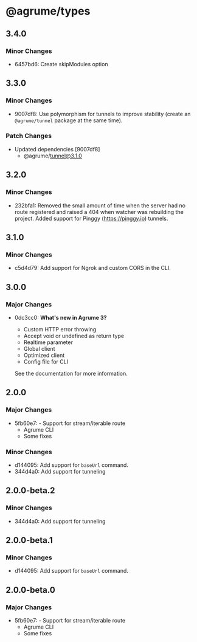 # @agrume/types

## 3.4.0

### Minor Changes

- 6457bd6: Create skipModules option

## 3.3.0

### Minor Changes

- 9007df8: Use polymorphism for tunnels to improve stability (create an `@agrume/tunnel` package at the same time).

### Patch Changes

- Updated dependencies [9007df8]
  - @agrume/tunnel@3.1.0

## 3.2.0

### Minor Changes

- 232bfa1: Removed the small amount of time when the server had no route registered and raised a 404 when watcher was rebuilding the project. Added support for Pinggy (https://pinggy.io) tunnels.

## 3.1.0

### Minor Changes

- c5d4d79: Add support for Ngrok and custom CORS in the CLI.

## 3.0.0

### Major Changes

- 0dc3cc0: **What's new in Agrume 3?**

  - Custom HTTP error throwing
  - Accept void or undefined as return type
  - Realtime parameter
  - Global client
  - Optimized client
  - Config file for CLI

  See the documentation for more information.

## 2.0.0

### Major Changes

- 5fb60e7: - Support for stream/iterable route
  - Agrume CLI
  - Some fixes

### Minor Changes

- d144095: Add support for `baseUrl` command.
- 344d4a0: Add support for tunneling

## 2.0.0-beta.2

### Minor Changes

- 344d4a0: Add support for tunneling

## 2.0.0-beta.1

### Minor Changes

- d144095: Add support for `baseUrl` command.

## 2.0.0-beta.0

### Major Changes

- 5fb60e7: - Support for stream/iterable route
  - Agrume CLI
  - Some fixes
